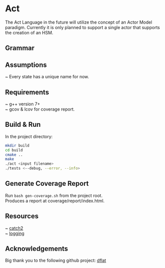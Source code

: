 # Act
The Act Language in the future will utilize the concept of an Actor Model paradigm.
Currently it is only planned to support a single actor that supports the creation
of an HSM.

## Grammar

## Assumptions
~ Every state has a unique name for now.

## Requirements
~ g++ version 7+ <br />
~ gcov & lcov for coverage report.

## Build & Run
In the project directory:
```sh
mkdir build
cd build
cmake ..
make
./act <input filename>
./tests <--debug, --error, --info>
```

## Generate Coverage Report
Run ```bash gen-coverage.sh``` from the project root. <br />
Produces a report at coverage/report/index.html.

## Resources
~ [catch2](https://github.com/catchorg/Catch2) <br />
~ [logging](https://www.drdobbs.com/cpp/logging-in-c/201804215)


## Acknowledgements
Big thank you to the following github project: [dflat](https://github.com/csun-comp430-s19/dflat)
